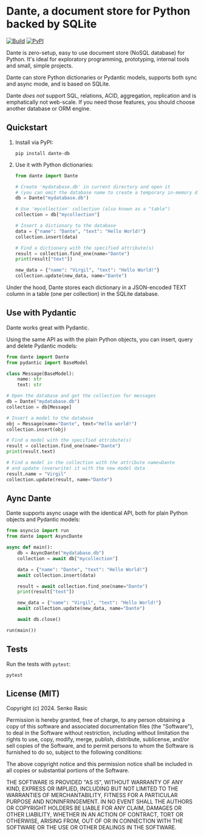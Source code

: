 # Dante, a document store for Python backed by SQLite

[![Build](https://github.com/senko/dante/actions/workflows/ci.yml/badge.svg)](https://github.com/senko/dante/actions/workflows/ci.yml)
[![PyPI](https://img.shields.io/pypi/v/dante-db)](https://pypi.org/project/dante-db/)

Dante is zero-setup, easy to use document store (NoSQL database) for Python.
It's ideal for exploratory programming, prototyping, internal tools and
small, simple projects.

Dante can store Python dictionaries or Pydantic models, supports both
sync and async mode, and is based on SQLite.

Dante *does not* support SQL, relations, ACID, aggregation, replication and is
emphatically not web-scale. If you need those features, you should choose
another database or ORM engine.

## Quickstart

1. Install via PyPI:

    ```shell
    pip install dante-db
    ```

2. Use it with Python dictionaries:

    ```python
    from dante import Dante

    # Create 'mydatabase.db' in current directory and open it
    # (you can omit the database name to create a temporary in-memory database.)
    db = Dante("mydatabase.db")

    # Use 'mycollection' collection (also known as a "table")
    collection = db["mycollection"]

    # Insert a dictionary to the database
    data = {"name": "Dante", "text": "Hello World!"}
    collection.insert(data)

    # Find a dictionary with the specified attribute(s)
    result = collection.find_one(name="Dante")
    print(result["text"])

    new_data = {"name": "Virgil", "text": "Hello World!"}
    collection.update(new_data, name="Dante")
    ```

Under the hood, Dante stores each dictionary in a JSON-encoded TEXT column
in a table (one per collection) in the SQLite database.

## Use with Pydantic

Dante works great with Pydantic.

Using the same API as with the plain Python objects, you can insert,
query and delete Pydantic models:

```python
from dante import Dante
from pydantic import BaseModel

class Message(BaseModel):
    name: str
    text: str

# Open the database and get the collection for messages
db = Dante("mydatabase.db")
collection = db[Message]

# Insert a model to the database
obj = Message(name="Dante", text="Hello world!")
collection.insert(obj)

# Find a model with the specified attribute(s)
result = collection.find_one(name="Dante")
print(result.text)

# Find a model in the collection with the attribute name=Dante
# and update (overwrite) it with the new model data
result.name = "Virgil"
collection.update(result, name="Dante")
```

## Aync Dante

Dante supports async usage with the identical API, both for plain Python
objects and Pydantic models:

```python
from asyncio import run
from dante import AsyncDante

async def main():
    db = AsyncDante("mydatabase.db")
    collection = await db["mycollection"]

    data = {"name": "Dante", "text": "Hello World!"}
    await collection.insert(data)

    result = await collection.find_one(name="Dante")
    print(result["text"])

    new_data = {"name": "Virgil", "text": "Hello World!"}
    await collection.update(new_data, name="Dante")

    await db.close()

run(main())
```

## Tests

Run the tests with `pytest`:

```shell
pytest
```

## License (MIT)

Copyright (c) 2024. Senko Rasic

Permission is hereby granted, free of charge, to any person obtaining a copy
of this software and associated documentation files (the "Software"), to deal
in the Software without restriction, including without limitation the rights
to use, copy, modify, merge, publish, distribute, sublicense, and/or sell
copies of the Software, and to permit persons to whom the Software is
furnished to do so, subject to the following conditions:

The above copyright notice and this permission notice shall be included in all
copies or substantial portions of the Software.

THE SOFTWARE IS PROVIDED "AS IS", WITHOUT WARRANTY OF ANY KIND, EXPRESS OR
IMPLIED, INCLUDING BUT NOT LIMITED TO THE WARRANTIES OF MERCHANTABILITY,
FITNESS FOR A PARTICULAR PURPOSE AND NONINFRINGEMENT. IN NO EVENT SHALL THE
AUTHORS OR COPYRIGHT HOLDERS BE LIABLE FOR ANY CLAIM, DAMAGES OR OTHER
LIABILITY, WHETHER IN AN ACTION OF CONTRACT, TORT OR OTHERWISE, ARISING FROM,
OUT OF OR IN CONNECTION WITH THE SOFTWARE OR THE USE OR OTHER DEALINGS IN THE
SOFTWARE.
